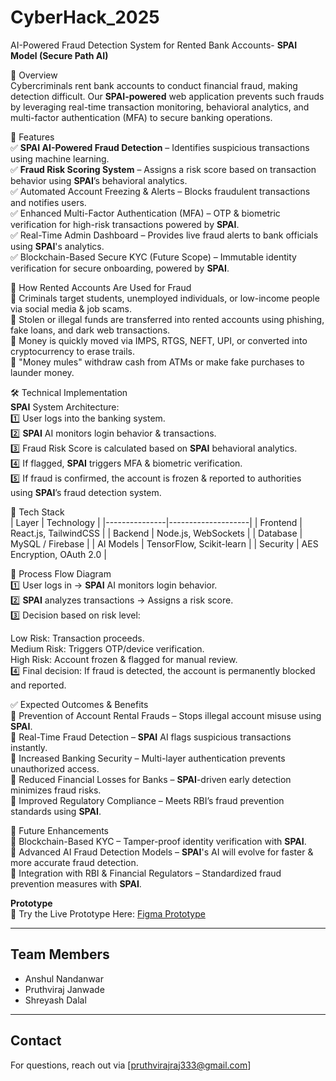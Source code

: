 # CyberHack_2025
AI-Powered Fraud Detection System for Rented Bank Accounts-
**SPAI Model (Secure Path AI)**

📌 Overview  
Cybercriminals rent bank accounts to conduct financial fraud, making detection difficult. Our **SPAI-powered** web application prevents such frauds by leveraging real-time transaction monitoring, behavioral analytics, and multi-factor authentication (MFA) to secure banking operations.

🚀 Features  
✅ **SPAI AI-Powered Fraud Detection** – Identifies suspicious transactions using machine learning.  
✅ **Fraud Risk Scoring System** – Assigns a risk score based on transaction behavior using **SPAI**’s behavioral analytics.  
✅ Automated Account Freezing & Alerts – Blocks fraudulent transactions and notifies users.  
✅ Enhanced Multi-Factor Authentication (MFA) – OTP & biometric verification for high-risk transactions powered by **SPAI**.  
✅ Real-Time Admin Dashboard – Provides live fraud alerts to bank officials using **SPAI**'s analytics.  
✅ Blockchain-Based Secure KYC (Future Scope) – Immutable identity verification for secure onboarding, powered by **SPAI**.

📌 How Rented Accounts Are Used for Fraud  
🔹 Criminals target students, unemployed individuals, or low-income people via social media & job scams.  
🔹 Stolen or illegal funds are transferred into rented accounts using phishing, fake loans, and dark web transactions.  
🔹 Money is quickly moved via IMPS, RTGS, NEFT, UPI, or converted into cryptocurrency to erase trails.  
🔹 "Money mules" withdraw cash from ATMs or make fake purchases to launder money.

🛠️ Technical Implementation  
**SPAI** System Architecture:  
1️⃣ User logs into the banking system.  
2️⃣ **SPAI** AI monitors login behavior & transactions.  
3️⃣ Fraud Risk Score is calculated based on **SPAI** behavioral analytics.  
4️⃣ If flagged, **SPAI** triggers MFA & biometric verification.  
5️⃣ If fraud is confirmed, the account is frozen & reported to authorities using **SPAI**’s fraud detection system.

📌 Tech Stack  
| Layer         | Technology         |
|---------------|--------------------|
| Frontend      | React.js, TailwindCSS |
| Backend       | Node.js, WebSockets |
| Database      | MySQL / Firebase   |
| AI Models     | TensorFlow, Scikit-learn |
| Security      | AES Encryption, OAuth 2.0 |

🔄 Process Flow Diagram  
1️⃣ User logs in → **SPAI** AI monitors login behavior.  
2️⃣ **SPAI** analyzes transactions → Assigns a risk score.  
3️⃣ Decision based on risk level:  

Low Risk: Transaction proceeds.  
Medium Risk: Triggers OTP/device verification.  
High Risk: Account frozen & flagged for manual review.  
4️⃣ Final decision: If fraud is detected, the account is permanently blocked and reported.

✅ Expected Outcomes & Benefits  
🔹 Prevention of Account Rental Frauds – Stops illegal account misuse using **SPAI**.  
🔹 Real-Time Fraud Detection – **SPAI** AI flags suspicious transactions instantly.  
🔹 Increased Banking Security – Multi-layer authentication prevents unauthorized access.  
🔹 Reduced Financial Losses for Banks – **SPAI**-driven early detection minimizes fraud risks.  
🔹 Improved Regulatory Compliance – Meets RBI’s fraud prevention standards using **SPAI**.

🔮 Future Enhancements  
📌 Blockchain-Based KYC – Tamper-proof identity verification with **SPAI**.  
📌 Advanced AI Fraud Detection Models – **SPAI**'s AI will evolve for faster & more accurate fraud detection.  
📌 Integration with RBI & Financial Regulators – Standardized fraud prevention measures with **SPAI**.

**Prototype**  
🎯 Try the Live Prototype Here: [Figma Prototype](https://www.figma.com/proto/vwe1TxZgTtgT1jbK19SNxY/Banking-Dashboard-(Community)?node-id=0-1&t=fIs2f3FTLhUagxMN-1)

---

## Team Members  
- Anshul Nandanwar  
- Pruthviraj Janwade  
- Shreyash Dalal  

---

## Contact  
For questions, reach out via [pruthvirajraj333@gmail.com]
